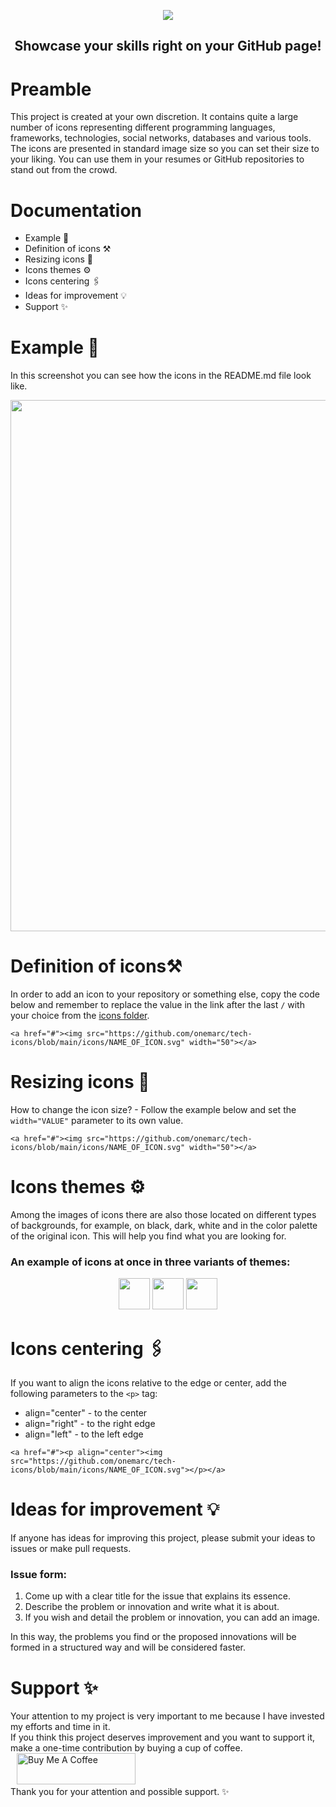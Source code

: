 <a href="#">
  <p align="center">
    <img src="https://github.com/onemarc/tech-icons/blob/main/tech-icons_banner.png">
  </p>
</a>
<h2 align="center">Showcase your skills right on your GitHub page!</h2>

# Preamble

This project is created at your own discretion. It contains quite a large number of icons representing different programming languages, frameworks, technologies, social networks, databases and various tools. The icons are presented in standard image size so you can set their size to your liking. You can use them in your resumes or GitHub repositories to stand out from the crowd.

# Documentation

<ul>
  <li href="">Example 📄</li>
  <li href="">Definition of icons ⚒️</li>
  <li href="">Resizing icons 📐</li>
  <li href="">Icons themes ⚙️</li>
  <li href="">Icons centering 🖇️</li>
  <li href="">Ideas for improvement 💡</li>
  <li href="">Support ✨</li>
</ul>

# Example 📄

In this screenshot you can see how the icons in the README.md file look like.

<a href="#">
  <p align="center">
    <img src="https://github.com/onemarc/tech-icons/blob/main/.github/working%20materials/example.png" width=850>
  </p>
</a>

# Definition of icons⚒️

In order to add an icon to your repository or something else, copy the code below and remember to replace the value in the link after the last `/` with your choice from the <a href="https://github.com/onemarc/tech-icons/tree/main/icons">icons folder</a>.

```
<a href="#"><img src="https://github.com/onemarc/tech-icons/blob/main/icons/NAME_OF_ICON.svg" width="50"></a>
```

# Resizing icons 📐

How to change the icon size? - Follow the example below and set the `width="VALUE"` parameter to its own value.

```
<a href="#"><img src="https://github.com/onemarc/tech-icons/blob/main/icons/NAME_OF_ICON.svg" width="50"></a>
```

# Icons themes ⚙️

Among the images of icons there are also those located on different types of backgrounds, for example, on black, dark, white and in the color palette of the original icon. This will help you find what you are looking for.<br>
<h3>An example of icons at once in three variants of themes:</h3>
<div align="center">
  <a href="#"><img src="https://github.com/onemarc/tech-icons/blob/main/icons/superbase.svg" width="50"></a>
  <a href="#"><img src="https://github.com/onemarc/tech-icons/blob/main/icons/superbase-dark.svg" width="50"></a>
  <a href="#"><img src="https://github.com/onemarc/tech-icons/blob/main/icons/superbase-light.svg" width="50"></a>
</div>

# Icons centering 🖇️

If you want to align the icons relative to the edge or center, add the following parameters to the `<p>` tag:
<ul>
  <li>align="center" - to the center</li>
  <li>align="right" - to the right edge</li>
  <li>align="left" - to the left edge</li>
</ul>

```
<a href="#"><p align="center"><img src="https://github.com/onemarc/tech-icons/blob/main/icons/NAME_OF_ICON.svg"></p></a>
```
# Ideas for improvement 💡

If anyone has ideas for improving this project, please submit your ideas to issues or make pull requests.<br>
<h3>Issue form:</h3>
<ol>
  <li>Come up with a clear title for the issue that explains its essence.</li>
  <li>Describe the problem or innovation and write what it is about.</li>
  <li>If you wish and detail the problem or innovation, you can add an image.</li>
</ol>

In this way, the problems you find or the proposed innovations will be formed in a structured way and will be considered faster.

# Support ✨

<div>
  <p>
    Your attention to my project is very important to me because I have invested my efforts and time in it. <br>
    If you think this project deserves improvement and you want to support it, make a one-time contribution by buying a cup of coffee.<br>
    <a style="padding: 10px;" href="https://www.buymeacoffee.com/onedev" target="_blank"><img src="https://cdn.buymeacoffee.com/buttons/v2/default-yellow.png" alt="Buy Me A Coffee" style="height: 50px !important;width: 190px !important;" ></a><br>
    Thank you for your attention and possible support. ✨
  </p>
</div>
